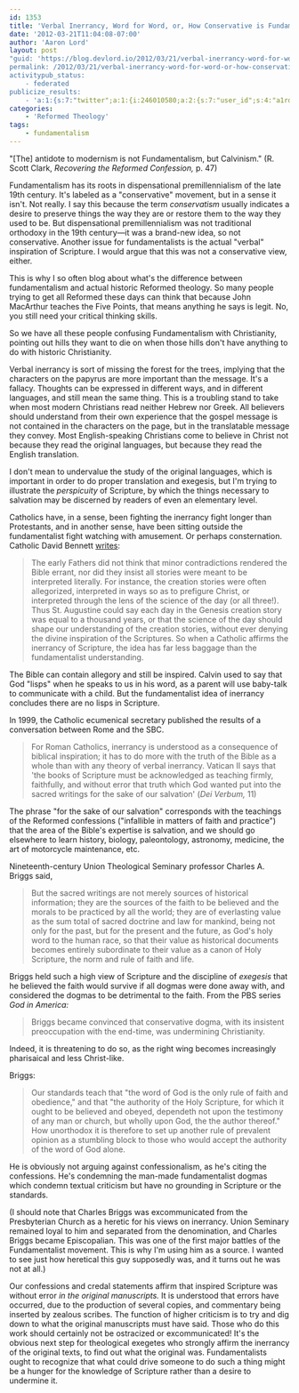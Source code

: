 ```yaml
---
id: 1353
title: 'Verbal Inerrancy, Word for Word, or, How Conservative is Fundamentalism, Really?'
date: '2012-03-21T11:04:08-07:00'
author: 'Aaron Lord'
layout: post
"guid: 'https://blog.devlord.io/2012/03/21/verbal-inerrancy-word-for-word-or-how-conservative-is-fundamentalism-really/'
permalink: /2012/03/21/verbal-inerrancy-word-for-word-or-how-conservative-is-fundamentalism-really/
activitypub_status:
    - federated
publicize_results:
    - 'a:1:{s:7:"twitter";a:1:{i:246010580;a:2:{s:7:"user_id";s:4:"a1rd";s:7:"post_id";s:18:"182543135254126593";}}}'
categories:
    - 'Reformed Theology'
tags:
    - fundamentalism
---
```


"[The] antidote to modernism is not Fundamentalism, but Calvinism." (R. Scott Clark, <em>Recovering the Reformed Confession,</em> p. 47)

Fundamentalism has its roots in dispensational premillennialism of the late 19th century. It's labeled as a "conservative" movement, but in a sense it isn't. Not really. I say this because the term <em>conservatism</em> usually indicates a desire to preserve things the way they are or restore them to the way they used to be. But dispensational premillennialism was not traditional orthodoxy in the 19th century—it was a brand-new idea, so not conservative. Another issue for fundamentalists is the actual "verbal" inspiration of Scripture. I would argue that this was not a conservative view, either.

This is why I so often blog about what's the difference between fundamentalism and actual historic Reformed theology. So many people trying to get all Reformed these days can think that because John MacArthur teaches the Five Points, that means anything he says is legit. No, you still need your critical thinking skills.

So we have all these people confusing Fundamentalism with Christianity, pointing out hills they want to die on when those hills don't have anything to do with historic Christianity.

Verbal inerrancy is sort of missing the forest for the trees, implying that the characters on the papyrus are more important than the message. It's a fallacy. Thoughts can be expressed in different ways, and in different languages, and still mean the same thing. This is a troubling stand to take when most modern Christians read neither Hebrew nor Greek. All believers should understand from their own experience that the gospel message is not contained in the characters on the page, but in the translatable message they convey. Most English-speaking Christians come to believe in Christ not because they read the original languages, but because they read the English translation.

I don't mean to undervalue the study of the original languages, which is important in order to do proper translation and exegesis, but I'm trying to illustrate the <em>perspicuity</em> of Scripture, by which the things necessary to salvation may be discerned by readers of even an elementary level.

Catholics have, in a sense, been fighting the inerrancy fight longer than Protestants, and in another sense, have been sitting outside the fundamentalist fight watching with amusement. Or perhaps consternation. Catholic David Bennett <a href="http://www.ancient-future.net/bible.html">writes</a>:
<blockquote>The early Fathers did not think that minor contradictions rendered the Bible errant, nor did they insist all stories were meant to be interpreted literally. For instance, the creation stories were often allegorized, interpreted in ways so as to prefigure Christ, or interpreted through the lens of the science of the day (or all three!). Thus St. Augustine could say each day in the Genesis creation story was equal to a thousand years, or that the science of the day should shape our understanding of the creation stories, without ever denying the divine inspiration of the Scriptures. So when a Catholic affirms the inerrancy of Scripture, the idea has far less baggage than the fundamentalist understanding.</blockquote>
The Bible can contain allegory and still be inspired. Calvin used to say that God "lisps" when he speaks to us in his word, as a parent will use baby-talk to communicate with a child. But the fundamentalist idea of inerrancy concludes there are no lisps in Scripture.

In 1999, the Catholic ecumenical secretary published the results of a conversation between Rome and the SBC.
<blockquote>For Roman Catholics, inerrancy is understood as a consequence of biblical inspiration; it has to do more with the truth of the Bible as a whole than with any theory of verbal inerrancy. Vatican II says that 'the books of Scripture must be acknowledged as teaching firmly, faithfully, and without error that truth which God wanted put into the sacred writings for the sake of our salvation' (<em>Dei Verbum,</em> 11)</blockquote>
The phrase "for the sake of our salvation" corresponds with the teachings of the Reformed confessions ("infallible in matters of faith and practice") that the area of the Bible's expertise is salvation, and we should go elsewhere to learn history, biology, paleontology, astronomy, medicine, the art of motorcycle maintenance, etc.

Nineteenth-century Union Theological Seminary professor Charles A. Briggs said,
<blockquote>But the sacred writings are not merely sources of historical information; they are the sources of the faith to be believed and the morals to be practiced by all the world; they are of everlasting value as the sum total of sacred doctrine and law for mankind, being not only for the past, but for the present and the future, as God's holy word to the human race, so that their value as historical documents becomes entirely subordinate to their value as a canon of Holy Scripture, the norm and rule of faith and life.</blockquote>
Briggs held such a high view of Scripture and the discipline of <em>exegesis</em> that he believed the faith would survive if all dogmas were done away with, and considered the dogmas to be detrimental to the faith. From the PBS series <em>God in America:</em>
<blockquote>Briggs became convinced that conservative dogma, with its insistent preoccupation with the end-time, was undermining Christianity.</blockquote>
Indeed, it is threatening to do so, as the right wing becomes increasingly pharisaical and less Christ-like.

Briggs:
<blockquote>Our standards teach that "the word of God is the only rule of faith and obedience," and that "the authority of the Holy Scripture, for which it ought to be believed and obeyed, dependeth not upon the testimony of any man or church, but wholly upon God, the the author thereof." How unorthodox it is therefore to set up another rule of prevalent opinion as a stumbling block to those who would accept the authority of the word of God alone.</blockquote>
He is obviously not arguing against confessionalism, as he's citing the confessions. He's condemning the man-made fundamentalist dogmas which condemn textual criticism but have no grounding in Scripture or the standards.

(I should note that Charles Briggs was excommunicated from the Presbyterian Church as a heretic for his views on inerrancy. Union Seminary remained loyal to him and separated from the denomination, and Charles Briggs became Episcopalian. This was one of the first major battles of the Fundamentalist movement. This is why I'm using him as a source. I wanted to see just how heretical this guy supposedly was, and it turns out he was not at all.)

Our confessions and credal statements affirm that inspired Scripture was without error <em>in the original manuscripts.</em> It is understood that errors have occurred, due to the production of several copies, and commentary being inserted by zealous scribes. The function of higher criticism is to try and dig down to what the original manuscripts must have said. Those who do this work should certainly not be ostracized or excommunicated! It's the obvious next step for theological exegetes who strongly affirm the inerrancy of the original texts, to find out what the original was. Fundamentalists ought to recognize that what could drive someone to do such a thing might be a hunger for the knowledge of Scripture rather than a desire to undermine it.